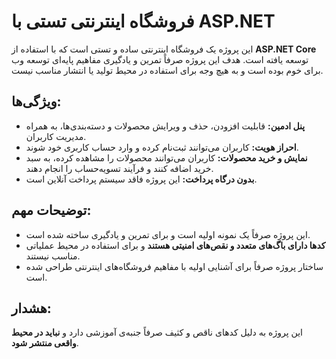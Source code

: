 
# فروشگاه اینترنتی تستی با ASP.NET

این پروژه یک فروشگاه اینترنتی ساده و تستی است که با استفاده از **ASP.NET Core** توسعه یافته است. هدف این پروژه صرفاً تمرین و یادگیری مفاهیم پایه‌ای توسعه وب برای خوم بوده است و به هیچ وجه برای استفاده در محیط تولید یا انتشار مناسب نیست.

## ویژگی‌ها:
- **پنل ادمین:** قابلیت افزودن، حذف و ویرایش محصولات و دسته‌بندی‌ها، به همراه مدیریت کاربران.
- **احراز هویت:** کاربران می‌توانند ثبت‌نام کرده و وارد حساب کاربری خود شوند.
- **نمایش و خرید محصولات:** کاربران می‌توانند محصولات را مشاهده کرده، به سبد خرید اضافه کنند و فرآیند تسویه‌حساب را انجام دهند.
- **بدون درگاه پرداخت:** این پروژه فاقد سیستم پرداخت آنلاین است.

## توضیحات مهم:
- این پروژه صرفاً یک نمونه اولیه است و برای تمرین و یادگیری ساخته شده است.
- **کدها دارای باگ‌های متعدد و نقص‌های امنیتی هستند** و برای استفاده در محیط عملیاتی مناسب نیستند.
- ساختار پروژه صرفاً برای آشنایی اولیه با مفاهیم فروشگاه‌های اینترنتی طراحی شده است.

## هشدار:
این پروژه به دلیل کدهای ناقص و کثیف صرفاً جنبه‌ی آموزشی دارد و **نباید در محیط واقعی منتشر شود**.
